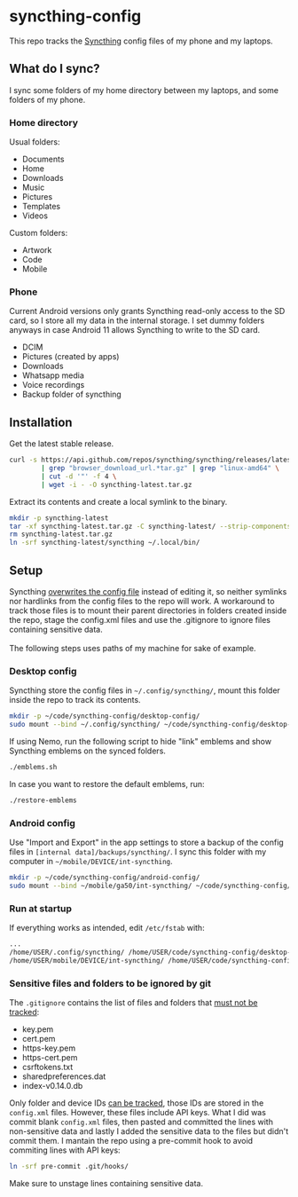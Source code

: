 # syncthing-config
This repo tracks the [Syncthing](https://github.com/syncthing/syncthing) config files of my phone and my laptops.

## What do I sync?
I sync some folders of my home directory between my laptops, and some folders of my phone.

### Home directory
Usual folders:
* Documents
* Home
* Downloads
* Music
* Pictures
* Templates
* Videos

Custom folders:
* Artwork
* Code
* Mobile

### Phone
Current Android versions only grants Syncthing read-only access to the SD card, so I store all my data in the internal storage. I set dummy folders anyways in case Android 11 allows Syncthing to write to the SD card.
* DCIM
* Pictures (created by apps)
* Downloads
* Whatsapp media
* Voice recordings
* Backup folder of syncthing

## Installation
Get the latest stable release.
```zsh
curl -s https://api.github.com/repos/syncthing/syncthing/releases/latest \
        | grep "browser_download_url.*tar.gz" | grep "linux-amd64" \
        | cut -d '"' -f 4 \
        | wget -i - -O syncthing-latest.tar.gz
```

Extract its contents and create a local symlink to the binary.
```zsh
mkdir -p syncthing-latest
tar -xf syncthing-latest.tar.gz -C syncthing-latest/ --strip-components=1
rm syncthing-latest.tar.gz
ln -srf syncthing-latest/syncthing ~/.local/bin/
```

## Setup
Syncthing [overwrites the config file](https://github.com/syncthing/syncthing/issues/6628) instead of editing it, so neither symlinks nor hardlinks from the config files to the repo will work. A workaround to track those files is to mount their parent directories in folders created inside the repo, stage the config.xml files and use the .gitignore to ignore files containing sensitive data.
<br />
<br />
The following steps uses paths of my machine for sake of example.

### Desktop config
Syncthing store the config files in ```~/.config/syncthing/```, mount this folder inside the repo to track its contents. 
```zsh
mkdir -p ~/code/syncthing-config/desktop-config/
sudo mount --bind ~/.config/syncthing/ ~/code/syncthing-config/desktop-config/
```
If using Nemo, run the following script to hide "link" emblems and show Syncthing emblems on the synced folders.
```zsh
./emblems.sh
```
In case you want to restore the default emblems, run:
```zsh
./restore-emblems
```

### Android config
Use "Import and Export" in the app settings to store a backup of the config files in ```[internal data]/backups/syncthing/```. I sync this folder with my computer in ```~/mobile/DEVICE/int-syncthing```.
```zsh
mkdir -p ~/code/syncthing-config/android-config/
sudo mount --bind ~/mobile/ga50/int-syncthing/ ~/code/syncthing-config/android-config/
```
### Run at startup
If everything works as intended, edit `/etc/fstab` with:
```zsh
...
/home/USER/.config/syncthing/ /home/USER/code/syncthing-config/desktop-config/              none user,nodev,x-gvfs-hide,bind 0 0
/home/USER/mobile/DEVICE/int-syncthing/ /home/USER/code/syncthing-config/android-config/    none user,nodev,x-gvfs-hide,bind 0 0
```

### Sensitive files and folders to be ignored by git
The ```.gitignore``` contains the list of files and folders that [must not be tracked](https://docs.syncthing.net/users/security.html#protecting-your-syncthing-keys-and-identity):
* key.pem
* cert.pem
* https-key.pem
* https-cert.pem
* csrftokens.txt
* sharedpreferences.dat
* index-v0.14.0.db

Only folder and device IDs [can be tracked](https://docs.syncthing.net/users/faq.html#should-i-keep-my-device-ids-secret), those IDs are stored in the ```config.xml``` files. However, these files include API keys. What I did was commit blank ```config.xml``` files, then pasted and committed the lines with non-sensitive data and lastly I added the sensitive data to the files but didn't commit them. I mantain the repo using a pre-commit hook to avoid commiting lines with API keys:

```zsh
ln -srf pre-commit .git/hooks/
```
Make sure to unstage lines containing sensitive data.
